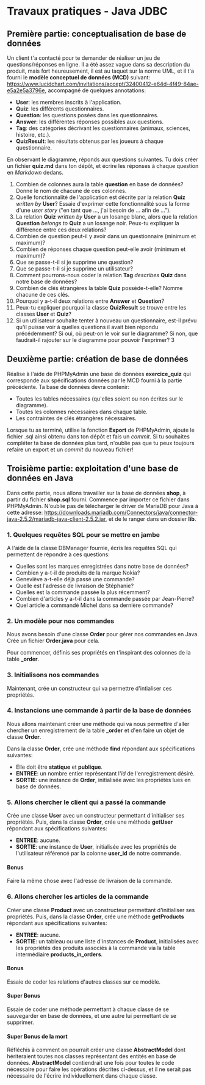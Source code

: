 # Travaux pratiques - Java JDBC
 
## Première partie: conceptualisation de base de données

Un client t'a contacté pour te demander de réaliser un jeu de questions/réponses en ligne. Il a été assez vague dans sa description du produit, mais fort heureusement, il est au taquet sur la norme UML, et il t'a fourni le **modèle conceptuel de données (MCD)** suivant: https://www.lucidchart.com/invitations/accept/32400412-e64d-4f49-84ae-e5a2e5a3796e, accompagné de quelques annotations:

- **User**: les membres inscrits à l'application.
- **Quiz**: les différents questionnaires.
- **Question**: les questions posées dans les questionnaires.
- **Answer**: les différentes réponses possibles aux questions.
- **Tag**: des catégories décrivant les questionnaires (animaux, sciences, histoire, etc.).
- **QuizResult**: les résultats obtenus par les joueurs à chaque questionnaire.

En observant le diagramme, réponds aux questions suivantes. Tu dois créer un fichier **quiz.md** dans ton dépôt, et écrire les réponses à chaque question en _Markdown_ dedans.

1. Combien de colonnes aura la table **question** en base de données? Donne le nom de chacune de ces colonnes.
2. Quelle fonctionnalité de l'application est décrite par la relation **Quiz** _written by_ **User**? Essaie d'exprimer cette fonctionnalité sous la forme d'une _user story_ ("en tant que ..., j'ai besoin de ... afin de ...").
3. La relation **Quiz** _written by_ **User** a un losange blanc, alors que la relation **Question** _belongs to_ **Quiz** a un losange noir. Peux-tu expliquer la différence entre ces deux relations?
4. Combien de question peut-il y avoir dans un questionnaire (minimum et maximum)?
5. Combien de réponses chaque question peut-elle avoir (minimum et maximum)?
6. Que se passe-t-il si je supprime une question?
7. Que se passe-t-il si je supprime un utilisateur?
8. Comment pourrons-nous coder la relation **Tag** _describes_ **Quiz** dans notre base de données?
9. Combien de clés étrangères la table **Quiz** possède-t-elle? Nomme chacune de ces clés.
10. Pourquoi y a-t-il deux relations entre **Answer** et **Question**?
11. Peux-tu expliquer pourquoi la classe **QuizResult** se trouve entre les classes **User** et **Quiz**?
12. Si un utilisateur souhaite tenter à nouveau un questionnaire, est-il prévu qu'il puisse voir à quelles questions il avait bien répondu précédemment? Si oui, où peut-on le voir sur le diagramme? Si non, que faudrait-il rajouter sur le diagramme pour pouvoir l'exprimer?
3
## Deuxième partie: création de base de données

Réalise à l'aide de PHPMyAdmin une base de données **exercice_quiz** qui corresponde aux spécifications données par le MCD fourni à la partie précédente. Ta base de données devra contenir:

- Toutes les tables nécessaires (qu'elles soient ou non écrites sur le diagramme).
- Toutes les colonnes nécessaires dans chaque table.
- Les contraintes de clés étrangères nécessaires.

Lorsque tu as terminé, utilise la fonction **Export** de PHPMyAdmin, ajoute le fichier .sql ainsi obtenu dans ton dépôt et fais un _commit_. Si tu souhaites compléter ta base de données plus tard, n'oublie pas que tu peux toujours refaire un export et un _commit_ du nouveau fichier!

## Troisième partie: exploitation d'une base de données en Java

Dans cette partie, nous allons travailler sur la base de données **shop**, à partir du fichier **shop.sql** fourni. Commence par importer ce fichier dans PHPMyAdmin. N'oublie pas de télécharger le driver de MariaDB pour Java à cette adresse: https://downloads.mariadb.com/Connectors/java/connector-java-2.5.2/mariadb-java-client-2.5.2.jar, et de le ranger dans un dossier **lib**.

### 1. Quelques requêtes SQL pour se mettre en jambe

A l'aide de la classe DBManager fournie, écris les requêtes SQL qui permettent de répondre à ces questions:

- Quelles sont les marques enregistrées dans notre base de données?
- Combien y a-t-il de produits de la marque Nokia?
- Geneviève a-t-elle déjà passé une commande?
- Quelle est l'adresse de livraison de Stéphanie?
- Quelles est la commande passée la plus récemment?
- Combien d'articles y a-t-il dans la commande passée par Jean-Pierre?
- Quel article a commandé Michel dans sa dernière commande?

### 2. Un modèle pour nos commandes

Nous avons besoin d'une classe **Order** pour gérer nos commandes en Java. Crée un fichier **Order.java** pour cela.

Pour commencer, définis ses propriétés en t'inspirant des colonnes de la table **_order**.

### 3. Initialisons nos commandes

Maintenant, crée un constructeur qui va permettre d'intialiser ces propriétés.

### 4. Instancions une commande à partir de la base de données

Nous allons maintenant créer une méthode qui va nous permettre d'aller chercher un enregistrement de la table **_order** et d'en faire un objet de classe **Order**.

Dans la classe **Order**, crée une méthode **find** répondant aux spécifications suivantes:

- Elle doit être **statique** et **publique**.
- **ENTREE**: un nombre entier représentant l'_id_ de l'enregistrement désiré.
- **SORTIE**: une instance de **Order**, initialisée avec les propriétés lues en base de données.

### 5. Allons chercher le client qui a passé la commande

Crée une classe **User** avec un constructeur permettant d'initialiser ses propriétés. Puis, dans la classe **Order**, crée une méthode **getUser** répondant aux spécifications suivantes:

- **ENTREE**: aucune.
- **SORTIE**: une instance de **User**, initialisée avec les propriétés de l'utilisateur référencé par la colonne **user_id** de notre commande.

#### Bonus

Faire la même chose avec l'adresse de livraison de la commande.

### 6. Allons chercher les articles de la commande

Créer une classe **Product** avec un constructeur permettant d'initialiser ses propriétés. Puis, dans la classe **Order**, crée une méthode **getProducts** répondant aux spécifications suivantes:

- **ENTREE**: aucune.
- **SORTIE**: un tableau ou une liste d'instances de **Product**, initialisées avec les propriétés des produits associés à la commande via la table intermédiaire **products_in_orders**.

#### Bonus

Essaie de coder les relations d'autres classes sur ce modèle.

#### Super Bonus

Essaie de coder une méthode permettant à chaque classe de se sauvegarder en base de données, et une autre lui permettant de se supprimer.

#### Super Bonus de la mort

Réfléchis à comment on pourrait créer une classe **AbstractModel** dont hériteraient toutes nos classes représentant des entités en base de données. **AbstractModel** contiendrait une fois pour toutes le code nécessaire pour faire les opérations décrites ci-dessus, et il ne serait pas nécessaire de l'écrire individuellement dans chaque classe.
